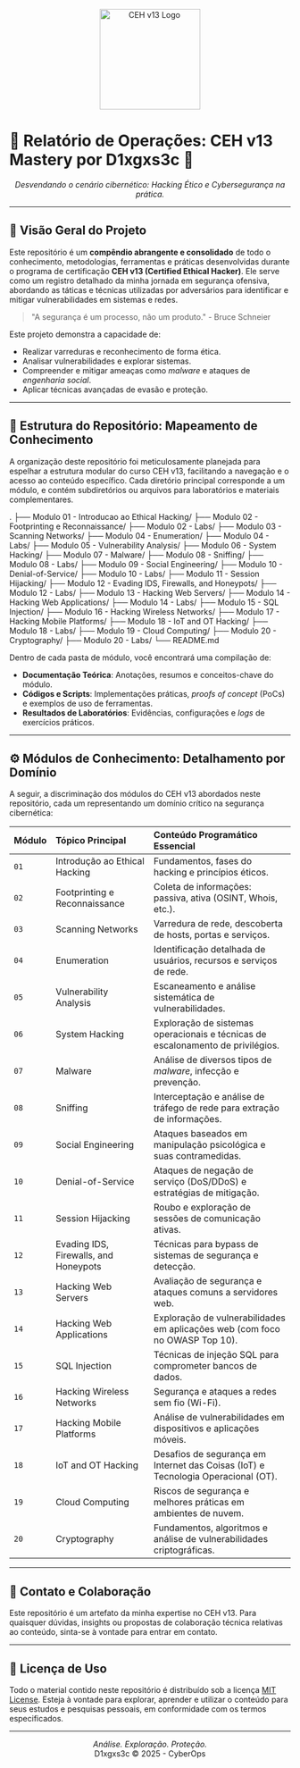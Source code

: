 <p align="center">
  <img src="https://raw.githubusercontent.com/Diags5ac/CEH_v13/main/assets/ceh_logo.png" alt="CEH v13 Logo" width="180"/>
</p>

# 🚀 Relatório de Operações: CEH v13 Mastery por D1xgxs3c 🚀

<p align="center">
  <em>Desvendando o cenário cibernético: Hacking Ético e Cybersegurança na prática.</em>
</p>

<p align="center">
  </p>

---

## 🎯 Visão Geral do Projeto

Este repositório é um **compêndio abrangente e consolidado** de todo o conhecimento, metodologias, ferramentas e práticas desenvolvidas durante o programa de certificação **CEH v13 (Certified Ethical Hacker)**. Ele serve como um registro detalhado da minha jornada em segurança ofensiva, abordando as táticas e técnicas utilizadas por adversários para identificar e mitigar vulnerabilidades em sistemas e redes.

> "A segurança é um processo, não um produto." - Bruce Schneier

Este projeto demonstra a capacidade de:
* Realizar varreduras e reconhecimento de forma ética.
* Analisar vulnerabilidades e explorar sistemas.
* Compreender e mitigar ameaças como *malware* e ataques de *engenharia social*.
* Aplicar técnicas avançadas de evasão e proteção.

---

## 📂 Estrutura do Repositório: Mapeamento de Conhecimento

A organização deste repositório foi meticulosamente planejada para espelhar a estrutura modular do curso CEH v13, facilitando a navegação e o acesso ao conteúdo específico. Cada diretório principal corresponde a um módulo, e contém subdiretórios ou arquivos para laboratórios e materiais complementares.

.
├── Modulo 01 - Introducao ao Ethical Hacking/
├── Modulo 02 - Footprinting e Reconnaissance/
├── Modulo 02 - Labs/
├── Modulo 03 - Scanning Networks/
├── Modulo 04 - Enumeration/
├── Modulo 04 - Labs/
├── Modulo 05 - Vulnerability Analysis/
├── Modulo 06 - System Hacking/
├── Modulo 07 - Malware/
├── Modulo 08 - Sniffing/
├── Modulo 08 - Labs/
├── Modulo 09 - Social Engineering/
├── Modulo 10 - Denial-of-Service/
├── Modulo 10 - Labs/
├── Modulo 11 - Session Hijacking/
├── Modulo 12 - Evading IDS, Firewalls, and Honeypots/
├── Modulo 12 - Labs/
├── Modulo 13 - Hacking Web Servers/
├── Modulo 14 - Hacking Web Applications/
├── Modulo 14 - Labs/
├── Modulo 15 - SQL Injection/
├── Modulo 16 - Hacking Wireless Networks/
├── Modulo 17 - Hacking Mobile Platforms/
├── Modulo 18 - IoT and OT Hacking/
├── Modulo 18 - Labs/
├── Modulo 19 - Cloud Computing/
├── Modulo 20 - Cryptography/
├── Modulo 20 - Labs/
└── README.md


Dentro de cada pasta de módulo, você encontrará uma compilação de:
* **Documentação Teórica**: Anotações, resumos e conceitos-chave do módulo.
* **Códigos e Scripts**: Implementações práticas, *proofs of concept* (PoCs) e exemplos de uso de ferramentas.
* **Resultados de Laboratórios**: Evidências, configurações e *logs* de exercícios práticos.

---

## ⚙️ Módulos de Conhecimento: Detalhamento por Domínio

A seguir, a discriminação dos módulos do CEH v13 abordados neste repositório, cada um representando um domínio crítico na segurança cibernética:

| Módulo | Tópico Principal | Conteúdo Programático Essencial |
| :----- | :--------------- | :------------------------------ |
| `01`   | Introdução ao Ethical Hacking | Fundamentos, fases do hacking e princípios éticos. |
| `02`   | Footprinting e Reconnaissance | Coleta de informações: passiva, ativa (OSINT, Whois, etc.). |
| `03`   | Scanning Networks | Varredura de rede, descoberta de hosts, portas e serviços. |
| `04`   | Enumeration | Identificação detalhada de usuários, recursos e serviços de rede. |
| `05`   | Vulnerability Analysis | Escaneamento e análise sistemática de vulnerabilidades. |
| `06`   | System Hacking | Exploração de sistemas operacionais e técnicas de escalonamento de privilégios. |
| `07`   | Malware | Análise de diversos tipos de *malware*, infecção e prevenção. |
| `08`   | Sniffing | Interceptação e análise de tráfego de rede para extração de informações. |
| `09`   | Social Engineering | Ataques baseados em manipulação psicológica e suas contramedidas. |
| `10`   | Denial-of-Service | Ataques de negação de serviço (DoS/DDoS) e estratégias de mitigação. |
| `11`   | Session Hijacking | Roubo e exploração de sessões de comunicação ativas. |
| `12`   | Evading IDS, Firewalls, and Honeypots | Técnicas para bypass de sistemas de segurança e detecção. |
| `13`   | Hacking Web Servers | Avaliação de segurança e ataques comuns a servidores web. |
| `14`   | Hacking Web Applications | Exploração de vulnerabilidades em aplicações web (com foco no OWASP Top 10). |
| `15`   | SQL Injection | Técnicas de injeção SQL para comprometer bancos de dados. |
| `16`   | Hacking Wireless Networks | Segurança e ataques a redes sem fio (Wi-Fi). |
| `17`   | Hacking Mobile Platforms | Análise de vulnerabilidades em dispositivos e aplicações móveis. |
| `18`   | IoT and OT Hacking | Desafios de segurança em Internet das Coisas (IoT) e Tecnologia Operacional (OT). |
| `19`   | Cloud Computing | Riscos de segurança e melhores práticas em ambientes de nuvem. |
| `20`   | Cryptography | Fundamentos, algoritmos e análise de vulnerabilidades criptográficas. |

---

## 🤝 Contato e Colaboração

Este repositório é um artefato da minha expertise no CEH v13. Para quaisquer dúvidas, insights ou propostas de colaboração técnica relativas ao conteúdo, sinta-se à vontade para entrar em contato.

---

## 📄 Licença de Uso

Todo o material contido neste repositório é distribuído sob a licença [MIT License](LICENSE). Esteja à vontade para explorar, aprender e utilizar o conteúdo para seus estudos e pesquisas pessoais, em conformidade com os termos especificados.

---

<p align="center">
  <em>Análise. Exploração. Proteção.</em>
  <br>
  <span>D1xgxs3c &copy; 2025 - CyberOps</span>
</p>
